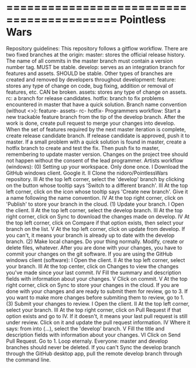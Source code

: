 ==========================================
  Pointless Wars
==========================================
  Repository guidelines:
    This repository follows a gitflow workflow. There are two fixed branches at the origin:
      master:     stores the official release history. The name of all commits in the 
                  master branch must contain a version number tag. MUST be stable.
      develop:    serves as an integration branch for features and assets. SHOULD be stable.
    Other types of branches are created and removed by developers throughout development:
      feature:    stores any type of change on code, bug fixing, addition or removal of 
                  features, etc. CAN be broken.
      assets:     stores any type of change on assets.
      rc:         a branch for release candidates.
      hotfix:     branch to fix problems encountered in master that have a quick solution.
    Branch name convention (without <>): 
      feature-<feature-name-or-description>
      assets-<asset-type-or-description>
      rc-<version-number>
      hotfix-<issue-or-bug>
    Programmers workflow:
      Start a new trackable feature branch from the tip of the develop branch. After the 
      work is done, create pull request to merge your changes into develop. When the set of features
      required by the next master iteration is complete, create release candidate branch.
      If release candidate is approved, push it to master. If a small problem with a quick
      solution is found in master, create a hotfix branch to create and test the fix. Then
      push fix to master, remembering to update master version.
      Changes on the project tree should not happen without the consent of the lead programmer.
    Artists workflow (windows):
      (0) Setting up your workspace. Only done once.
          I    Download the GitHub windows client. Google it.
          II   Clone the nidoro/PointlessWars repository.
          III  At the top left corner, select the 'develop' branch by clicking on the button
               whose tooltip says 'Switch to a different branch'.
          III  At the top left corner, click on the icon whose tooltip says 'Create
               new branch'. Give it a name following the name convention.
          IV   At the top right corner, click on 'Publish' to store your branch in the cloud.
      (1) Update your branch.
          I    Open the client.
          II   At the top left corner, select the develop branch.
          III  At the top right corner, click on Sync to download the changes made on develop.
          IV   At the top left corner, click on Compare if that option exists, then select your
               branch on the list.
          V    At the top left corner, click on update from develop. If you can't, it means
               your branch is already up to date with the develop branch.
      (2) Make local changes.
        Do your thing normally. Modify, create or delete files, whatever. After you are done
        with your changes, you have to commit your changes on the git software. If you are
        using the GitHub windows client (software):
          I    Open the client.
          II   At the top left corner, select your branch.
          III  At the top center, click on Changes to view the changes you've made since 
               your last commit.
          IV   Fill the summary and description fields with information about your changes.
          V    Click on commit.
          V    At the top right corner, click on Sync to store your changes in the cloud.
        If you are done with your changes and are ready to submit them for review, go to 3.
        If you want to make more changes before submiting them to review, go to 1.
      (3) Submit your changes to review.
          I    Open the client.
          II   At the top left corner, select your branch.
          III  At the top right corner, click on Pull Request if that option exists
               and go to IV. If it doesn't, it means your last pull request is still
               under review. Click on it and update the pull request information.
          IV   Where it says: from <your-branch> into (...), select the 'develop' branch.
          V    Fill the title and description fields with information about your changes.
          VI   Click on Send Pull Request.
        Go to 1. Loop eternaly.
    Everyone:
      master and develop branches should never be deleted.
      If you can't Sync the develop branch through the GitHub desktop app, pull the remote
      develop branch through the command line.